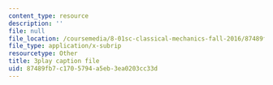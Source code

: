 ```yaml
---
content_type: resource
description: ''
file: null
file_location: /coursemedia/8-01sc-classical-mechanics-fall-2016/87489fb7c1705794a5eb3ea0203cc33d_tO6Wh_HhifI.vtt
file_type: application/x-subrip
resourcetype: Other
title: 3play caption file
uid: 87489fb7-c170-5794-a5eb-3ea0203cc33d
---
```

